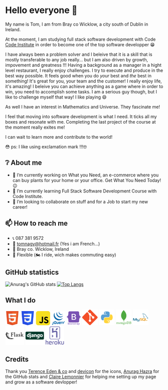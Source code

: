 
# Hello everyone 👋

My name is Tom, I am from Bray co Wicklow, a city south of Dublin in Ireland.

At the moment, I am studying full stack software development with Code [Code Institute](https://codeinstitute.net/) in order to become one of the top software developper :grin:

I have always been a problem solver and I beleive that it is a skill that is mostly transferable to any job really... but I am also driven by growth, impovement and greatness !!!
Having a background as a manager in a hight level restaurant, I really enjoy challenges. I try to execute and produce in the best way possible. It feels good when you do *your* best and *the* best in something! It's great for you, your team and the customer!
I really enjoy life, it's amazing! I beleive you can achieve anything as a game where in order to win, you need to accomplish some tasks. I am a serious guy though, but I like to challenge myself that way! I like playing :smile:

As well I have an interest in Mathematics and Universe. They fascinate me!

I feel that moving into software development is what I need. It ticks all my boxes and resonate with me. Completing the last project of the course at the moment really exites me! 

I can wait to learn more and contribute to the world!

:flushed: ps: I like using exclamation mark !!!:nerd_face:

## :grey_question: About me
- 🔭 I’m currently working on What you Need, an e-commerce where you can buy plants for your home or your office. Get What You Need Today! 	:wink:
- 🌱 I’m currently learning Full Stack Software Development Course with Code Institute.
- 👯 I’m looking to collaborate on stuff and for a Job to start my new career!


## 📫 How to reach me
- :telephone_receiver: 087 381 9572
- :email: tomnagy@hotmail.fr (Yes i am French...)
- :european_castle: Bray co. Wicklow, Ireland
- :office: Flexible (:motorcycle: I ride, wich makes commuting easy)

## GitHub statistics 
![Anurag's GitHub stats](https://github-readme-stats.vercel.app/api?username=Tom-Nagy&show_icons=true&theme=tokyonight&hide=prs) [![Top Langs](https://github-readme-stats.vercel.app/api/top-langs/?username=Tom-Nagy&layout=compact&theme=tokyonight)](https://github.com/anuraghazra/github-readme-stats)

## What I do
<img height="45" width="45" src="https://github.com/edent/SuperTinyIcons/blob/master/images/svg/html5.svg" />  <img height="45" widht="45" src="https://github.com/edent/SuperTinyIcons/blob/master/images/svg/css3.svg" />  <img height="45" widht="45" src="https://github.com/edent/SuperTinyIcons/blob/master/images/svg/javascript.svg" />  <img height="45" widht="45" src="https://github.com/devicons/devicon/blob/master/icons/jquery/jquery-plain-wordmark.svg" />  <img height="45" widht="45" src="https://github.com/devicons/devicon/blob/master/icons/bootstrap/bootstrap-plain-wordmark.svg" />   <img height="50" widht="50" src="https://github.com/devicons/devicon/blob/master/icons/git/git-original.svg" />  <img height="50" widht="50" src="https://github.com/edent/SuperTinyIcons/blob/master/images/svg/python.svg" />  <img height="50" widht="50" src="https://github.com/devicons/devicon/blob/master/icons/mongodb/mongodb-plain-wordmark.svg" />  <img height="50" width="50" src="https://github.com/devicons/devicon/blob/master/icons/mysql/mysql-original-wordmark.svg" />  <img height="60" width="60" src="https://github.com/devicons/devicon/blob/master/icons/flask/flask-original-wordmark.svg" />  <img height="60" width="60" src="https://github.com/devicons/devicon/blob/master/icons/django/django-original.svg" /> <img height="60" width="60" src="https://github.com/devicons/devicon/blob/master/icons/heroku/heroku-original-wordmark.svg" />

## Credits
Thank you [Terence Eden & co](https://github.com/edent/SuperTinyIcons) and [devicon](https://github.com/devicons) for the icons, [Anurag Hazra](https://github.com/anuraghazra/github-readme-stats) for the GitHub stats and [Claire Lemonnier](https://github.com/lemocla) for helping me setting up my page and grow as a software devlopper!
<!--
- 🤔 I’m looking for help with ...
- 💬 Ask me about ...

**Tom-Nagy/Tom-Nagy** is a ✨ _special_ ✨ repository because its `README.md` (this file) appears on your GitHub profile.
- 😄 Pronouns: ...
- ⚡ Fun fact: ...
-->
